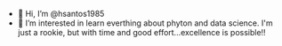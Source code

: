 - 👋 Hi, I’m @hsantos1985
- 👀 I’m interested in learn everthing about phyton and data science. I'm just a rookie, but with time and good effort...excellence is possible!!




<!---
hsantos1985/hsantos1985 is a ✨ special ✨ repository because its `README.md` (this file) appears on your GitHub profile.
You can click the Preview link to take a look at your changes.
--->

